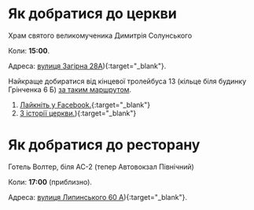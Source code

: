 # Як добратися до церкви 

Храм святого великомученика Димитрія Солунського

Коли: **15:00**.

Адреса: [вулиця Загірна 28А](https://goo.gl/maps/om9nuZJZWDt)){:target="_blank"}.

Найкраще добиратися від кінцевої тролейбуса 13 (кільце біля будинку Грінченка 6 Б) [за таким маршрутом](https://www.google.com.ua/maps/dir/49.8730692,24.0503597/%D0%B2%D1%83%D0%BB%D0%B8%D1%86%D1%8F+%D0%97%D0%B0%D0%B3%D1%96%D1%80%D0%BD%D0%B0,+28%D0%90,+%D0%9B%D1%8C%D0%B2%D1%96%D0%B2,+%D0%9B%D1%8C%D0%B2%D1%96%D0%B2%D1%81%D1%8C%D0%BA%D0%B0+%D0%BE%D0%B1%D0%BB%D0%B0%D1%81%D1%82%D1%8C,+79000/@49.8741949,24.0523434,15.77z/data=!4m8!4m7!1m0!1m5!1m1!1s0x473adcf05609d31b:0x547ed63d67901441!2m2!1d24.0539217!2d49.8750606?hl=uk).

1. [Лайкніть у Facebook.](https://www.facebook.com/Храм-святого-Великомученика-Димитрія-1664431083770539/){:target="_blank"}
1. [З історії церкви.](http://velychlviv.com/hram-sv-dymytriya-sakralnyj-spadok-kostyantyna-kornyakta-ta-yana-nepomutsena-nikorovycha-lvovu/)){:target="_blank"}

# Як добратися до ресторану

Готель Волтер, біля АС-2 (тепер Автовокзал Північний)

Коли: **17:00** (приблизно).

Адреса: [вулиця Липинського 60 А](https://goo.gl/maps/XU3LsjRpv3r)){:target="_blank"}.